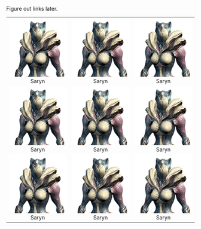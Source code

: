 
Figure out links later.

| | | |
|:-------------------------:|:-------------------------:|:-------------------------:|
| [![](./_images/saryn.png)](/builds/frames/saryn) Saryn | ![](./_images/saryn.png) Saryn | ![](./_images/saryn.png) Saryn |
| ![](./_images/saryn.png) Saryn | ![](./_images/saryn.png) Saryn | ![](./_images/saryn.png) Saryn |
| ![](./_images/saryn.png) Saryn | ![](./_images/saryn.png) Saryn | ![](./_images/saryn.png) Saryn |
